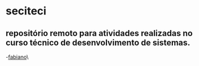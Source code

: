 # seciteci
repositório remoto para atividades realizadas no curso técnico de desenvolvimento de sistemas.
---
-[fabiano](./fabiano)\

